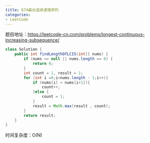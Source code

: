 ```yaml
---
title: 674最长连续递增序列
categories: 
- LeetCode
---
```


题目地址：https://leetcode-cn.com/problems/longest-continuous-increasing-subsequence/

```java
class Solution {
    public int findLengthOfLCIS(int[] nums) {
        if (nums == null || nums.length == 0) {
            return 0;
        }
        int count = 1, result = 1;
        for (int i =0;i<nums.length - 1;i++){
            if (nums[i] < nums[i+1]){
                count++;
            }else {
                count = 1;
            }
            result = Math.max(result , count);
        }
        return result;
    }
}
```

时间复杂度：O(N)